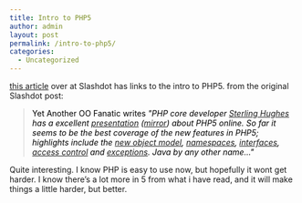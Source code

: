 ```yaml
---
title: Intro to PHP5
author: admin
layout: post
permalink: /intro-to-php5/
categories:
  - Uncategorized
---
```

[this article][1] over at Slashdot has links to the intro to PHP5. from the original Slashdot post:

> <font color="#000000">Yet Another OO Fanatic writes <i>"PHP core developer <a href="http://www.edwardbear.org/blog/">Sterling Hughes</a> has a excellent <a href="http://ny1.php.net/talks/show.php/php5intro/">presentation</a> (<a href="http://talks.php.net/show/php5intro">mirror</a>) about PHP5 online. So far it seems to be the best coverage of the new features in PHP5; highlights include the <a href="http://ny1.php.net/talks/show.php/php5intro/9">new object model</a>, <a href="http://ny1.php.net/talks/show.php/php5intro/3">namespaces</a>, <a href="http://ny1.php.net/talks/show.php/php5intro/29">interfaces</a>, <a href="http://ny1.php.net/talks/show.php/php5intro/12">access control</a> and <a href="http://ny1.php.net/talks/show.php/php5intro/5">exceptions</a>. Java by any other name&#8230;"</i> </font>

Quite interesting. I know PHP is easy to use now, but hopefully it wont get harder. I know there&#8217;s a lot more in 5 from what i have read, and it will make things a little harder, but better.

 [1]: http://slashdot.org/article.pl?sid=03/03/28/208225